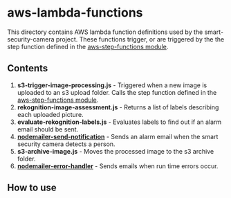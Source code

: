 # aws-lambda-functions

This directory contains AWS lambda function definitions used by the smart-security-camera project.  These functions trigger, or are triggered by the the step function defined in the [aws-step-functions module](https://github.com/markwest1972/smart-security-camera/tree/master/aws-step-functions).

## Contents

1. **s3-trigger-image-processing.js** - Triggered when a new image is uploaded to an s3 upload folder.  Calls the step function defined in the [aws-step-functions module](https://github.com/markwest1972/smart-security-camera/tree/master/aws-step-functions).
2. **rekognition-image-assessment.js** - Returns a list of labels describing each uploaded picture.
3. **evaluate-rekognition-labels.js** - Evaluates labels to find out if an alarm email should be sent.
4. **[nodemailer-send-notification](https://github.com/markwest1972/smart-security-camera/tree/master/aws-lambda-functions/nodemailer-send-notification)** - Sends an alarm email when the smart security camera detects a person.
5. **s3-archive-image.js** - Moves the processed image to the s3 archive folder.
6. **[nodemailer-error-handler](https://github.com/markwest1972/smart-security-camera/tree/master/aws-lambda-functions/nodemailer-error-handler)** - Sends emails when run time errors occur.

## How to use

